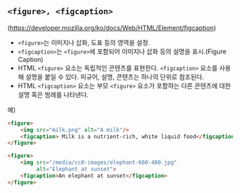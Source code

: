 ## ```<figure>, <figcaption>```
(https://developer.mozilla.org/ko/docs/Web/HTML/Element/figcaption)
- ```<figure>```는 이미지나 삽화, 도표 등의 영역을 설정.
- ```<figcaption>```는 ```<figure>```에 포함되어 이미지나 삽화 등의 설명을 표시.(Figure Caption)
- HTML ```<figure>``` 요소는 독립적인 콘텐츠를 표현한다. ```<figcaption>``` 요소를 사용해 설명을 붙일 수 있다. 피규어, 설명, 콘텐츠는 하나의 단위로 참조된다.
- HTML ```<figcaption>``` 요소는 부모 ```<figure>``` 요소가 포함하는 다른 콘텐츠에 대한 설명 혹은 범례를 나타낸다.

예)
```html
<figure>
    <img src="milk.png" alt="A milk"/>
    <figcaption> Milk is a nutrient-rich, white liquid food</figcaption>
</figure>
```

```html
<figure>
    <img src="/media/cc0-images/elephant-660-480.jpg"
         alt="Elephant at sunset">
    <figcaption>An elephant at sunset</figcaption>
</figure>
```